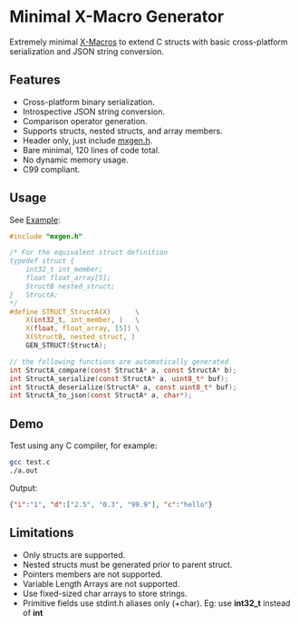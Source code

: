 # Minimal X-Macro Generator

Extremely minimal [X-Macros](https://en.wikipedia.org/wiki/X_Macro) to extend C structs with basic cross-platform serialization and JSON string conversion.

## Features

- Cross-platform binary serialization.
- Introspective JSON string conversion.
- Comparison operator generation.
- Supports structs, nested structs, and array members.
- Header only, just include [mxgen.h](./mxgen.h).
- Bare minimal, 120 lines of code total.
- No dynamic memory usage.
- C99 compliant.


## Usage

See [Example](./test.c):
```C
#include "mxgen.h"

/* For the equivalent struct definition
typedef struct {
    int32_t int_member;
    float float_array[5];
    StructB nested_struct;
}   StructA;
*/
#define STRUCT_StructA(X)      \
    X(int32_t, int_member, )   \
    X(float, float_array, [5]) \
    X(StructB, nested_struct, )
    GEN_STRUCT(StructA);

// the following functions are automatically generated 
int StructA_compare(const StructA* a, const StructA* b);
int StructA_serialize(const StructA* a, uint8_t* buf);
int StructA_deserialize(StructA* a, const uint8_t* buf);
int StructA_to_json(const StructA* a, char*);
```

## Demo

Test using any C compiler, for example:

```bash
gcc test.c
./a.out
```
Output:
```json
{"i":"1", "d":["2.5", "0.3", "99.9"], "c":"hello"}
```

## Limitations

- Only structs are supported.
- Nested structs must be generated prior to parent struct.
- Pointers members are not supported.
- Variable Length Arrays are not supported.
- Use fixed-sized char arrays to store strings.
- Primitive fields use stdint.h aliases only (+char). Eg: use **int32_t** instead of **int**
